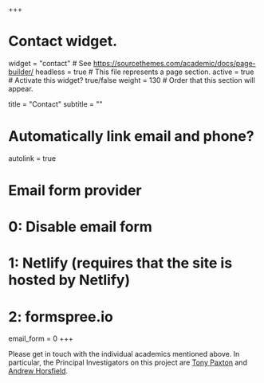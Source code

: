 +++
# Contact widget.
widget = "contact"  # See https://sourcethemes.com/academic/docs/page-builder/
headless = true  # This file represents a page section.
active = true  # Activate this widget? true/false
weight = 130  # Order that this section will appear.

title = "Contact"
subtitle = ""

# Automatically link email and phone?
autolink = true

# Email form provider
#   0: Disable email form
#   1: Netlify (requires that the site is hosted by Netlify)
#   2: formspree.io
email_form = 0
+++

Please get in touch with the individual academics mentioned above. In
particular, the Principal Investigators on this project are 
[Tony Paxton](https://nms.kcl.ac.uk/tony.paxton/)
and 
[Andrew Horsfield](https://www.imperial.ac.uk/people/a.horsfield).


